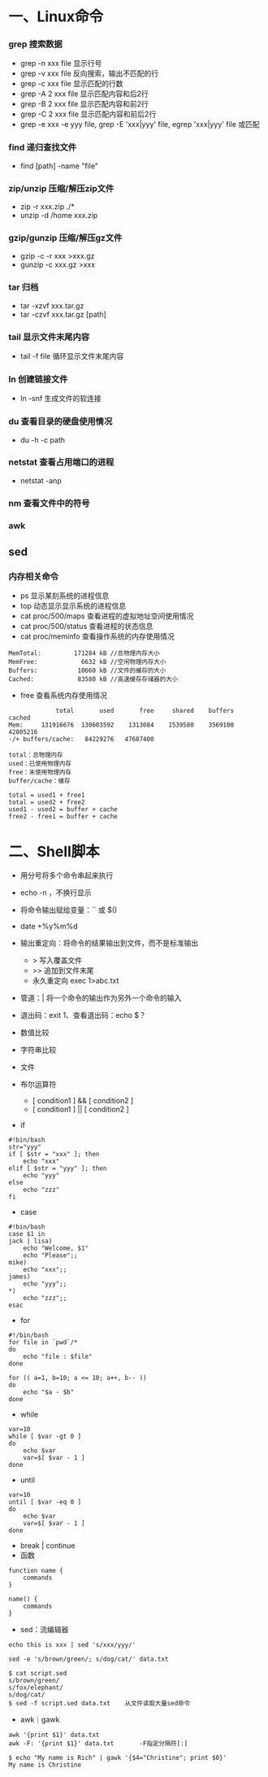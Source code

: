 # 一、Linux命令

### grep 搜索数据
- grep -n xxx file 显示行号
- grep -v xxx file 反向搜索，输出不匹配的行
- grep -c xxx file 显示匹配的行数
- grep -A 2 xxx file 显示匹配内容和后2行
- grep -B 2 xxx file 显示匹配内容和前2行
- grep -C 2 xxx file 显示匹配内容和前后2行
- grep -e xxx -e yyy file, grep -E 'xxx|yyy' file, egrep 'xxx|yyy' file 或匹配

### find 递归查找文件
- find [path] -name "file"

### zip/unzip 压缩/解压zip文件
- zip -r xxx.zip ./*
- unzip -d /home xxx.zip

### gzip/gunzip 压缩/解压gz文件
- gzip -c -r xxx >xxx.gz
- gunzip -c xxx.gz >xxx

### tar 归档
- tar -xzvf xxx.tar.gz 
- tar -czvf xxx.tar.gz [path]

### tail 显示文件末尾内容 
- tail -f file 循环显示文件末尾内容

### ln 创建链接文件
- ln -snf 生成文件的软连接

### du 查看目录的硬盘使用情况
- du -h -c path 

### netstat 查看占用端口的进程

- netstat -anp

### nm 查看文件中的符号

### awk

## sed



### 内存相关命令

- ps 显示某刻系统的进程信息
- top 动态显示显示系统的进程信息  
- cat proc/500/maps 查看进程的虚拟地址空间使用情况
- cat proc/500/status 查看进程的状态信息
- cat proc/meminfo 查看操作系统的内存使用情况

```
MemTotal:         171284 kB	//总物理内存大小
MemFree:            6632 kB	//空闲物理内存大小
Buffers:           10660 kB //文件的缓存的大小
Cached:            83580 kB //高速缓存存储器的大小
```
- free 查看系统内存使用情况
```
             total       used       free     shared    buffers     cached
Mem:     131916676  130603592    1313084    1539580    3569100   42805216
-/+ buffers/cache:   84229276   47687400

total：总物理内存
used：已使用物理内存
free：未使用物理内存
buffer/cache：缓存

total = used1 + free1
total = used2 + free2
used1 - used2 = buffer + cache
free2 - free1 = buffer + cache
```



# 二、Shell脚本

- 用分号将多个命令串起来执行
- echo -n ，不换行显示
- 将命令输出赋给变量：`` 或 $()
- date +%y%m%d
- 输出重定向：将命令的结果输出到文件，而不是标准输出
  - \> 写入覆盖文件
  - \>> 追加到文件末尾
  - 永久重定向 exec 1>abc.txt
- 管道：| 将一个命令的输出作为另外一个命令的输入
- 退出码：exit 1、查看退出码：echo $？
- 数值比较
- 字符串比较
- 文件
- 布尔运算符 
  - [ condition1 ] && [ condition2 ]
  - [ condition1 ] || [ condition2 ]

- if

```
#!bin/bash
str="yyy"
if [ $str = "xxx" ]; then
    echo "xxx"
elif [ $str = "yyy" ]; then
    echo "yyy"
else
    echo "zzz"
fi
```

- case

```
#!bin/bash
case $1 in
jack | lisa)
    echo "Welcome, $1"
    echo "Please";;
mike)
    echo "xxx";;
james)
    echo "yyy";;
*)
    echo "zzz";;
esac
```

- for

```
#!/bin/bash
for file in `pwd`/*
do
    echo "file : $file"
done

for (( a=1, b=10; a <= 10; a++, b-- ))
do
    echo "$a - $b"
done
```

- while

```
var=10
while [ $var -gt 0 ]
do
    echo $var
    var=$[ $var - 1 ]
done
```

- until

```
var=10
until [ $var -eq 0 ]
do
    echo $var
    var=$[ $var - 1 ]
done
```

- break | continue
- 函数

```
function name {
	commands
}

name() {
	commands
}
```



- sed：流编辑器

```
echo this is xxx | sed 's/xxx/yyy/'

sed -e 's/brown/green/; s/dog/cat/' data.txt

$ cat script.sed 
s/brown/green/ 
s/fox/elephant/ 
s/dog/cat/
$ sed -f script.sed data.txt	从文件读取大量sed命令
```

- awk｜gawk

```
awk '{print $1}' data.txt
awk -F: '{print $1}' data.txt		-F指定分隔符[:]

$ echo "My name is Rich" | gawk '{$4="Christine"; print $0}'
My name is Christine
```







